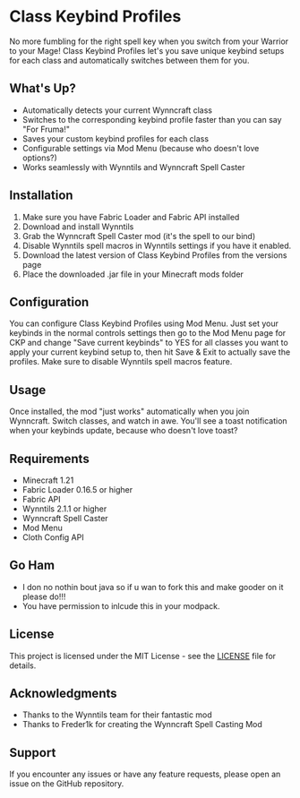 # Class Keybind Profiles



No more fumbling for the right spell key when you switch from your Warrior to your Mage! Class Keybind Profiles let's you save unique keybind setups for each class and automatically switches between them for you.

## What's Up?

- Automatically detects your current Wynncraft class
- Switches to the corresponding keybind profile faster than you can say "For Fruma!"
- Saves your custom keybind profiles for each class
- Configurable settings via Mod Menu (because who doesn't love options?)
- Works seamlessly with Wynntils and Wynncraft Spell Caster

## Installation

1. Make sure you have Fabric Loader and Fabric API installed
2. Download and install Wynntils
3. Grab the Wynncraft Spell Caster mod (it's the spell to our bind)
4. Disable Wynntils spell macros in Wynntils settings if you have it enabled.
5. Download the latest version of Class Keybind Profiles from the versions page
6. Place the downloaded .jar file in your Minecraft mods folder

## Configuration

You can configure Class Keybind Profiles using Mod Menu. Just set your keybinds in the normal controls settings then go to the Mod Menu page for CKP and change "Save current keybinds" to YES for all classes you want to apply your current keybind setup to, then hit Save & Exit to actually save the profiles. Make sure to disable Wynntils spell macros feature.

## Usage

Once installed, the mod "just works" automatically when you join Wynncraft. Switch classes, and watch in awe. You'll see a toast notification when your keybinds update, because who doesn't love toast?

## Requirements

- Minecraft 1.21
- Fabric Loader 0.16.5 or higher
- Fabric API
- Wynntils 2.1.1 or higher
- Wynncraft Spell Caster
- Mod Menu
- Cloth Config API

## Go Ham

- I don no nothin bout java so if u wan to fork this and make gooder on it please do!!!
- You have permission to inlcude this in your modpack.

## License

This project is licensed under the MIT License - see the [LICENSE](LICENSE.txt) file for details.

## Acknowledgments

- Thanks to the Wynntils team for their fantastic mod
- Thanks to Freder1k for creating the Wynncraft Spell Casting Mod

## Support

If you encounter any issues or have any feature requests, please open an issue on the GitHub repository.
